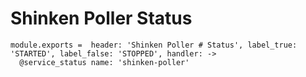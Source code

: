 
# Shinken Poller Status

    module.exports =  header: 'Shinken Poller # Status', label_true: 'STARTED', label_false: 'STOPPED', handler: ->
      @service_status name: 'shinken-poller'